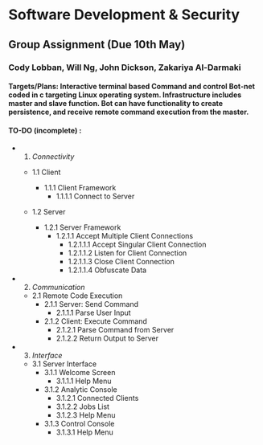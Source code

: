 # Software Development & Security
## Group Assignment (Due 10th May)
### Cody Lobban, Will Ng, John Dickson, Zakariya Al-Darmaki

#### Targets/Plans: Interactive terminal based Command and control Bot-net coded in c targeting Linux operating system. Infrastructure includes master and slave function. Bot can have functionality to create persistence, and receive remote command execution from the master.


#### TO-DO (incomplete) :
* 1. *Connectivity*

  * 1.1 Client
    * 1.1.1 Client Framework
      * 1.1.1.1 Connect to Server
      
  * 1.2 Server
    * 1.2.1 Server Framework
      * 1.2.1.1 Accept Multiple Client Connections
        * 1.2.1.1.1 Accept Singular Client Connection
        * 1.2.1.1.2 Listen for Client Connection
        * 1.2.1.1.3 Close Client Connection
        * 1.2.1.1.4 Obfuscate Data
        
* 2. *Communication*
  * 2.1 Remote Code Execution
    * 2.1.1 Server: Send Command
      * 2.1.1.1 Parse User Input
    * 2.1.2 Client: Execute Command
      * 2.1.2.1 Parse Command from Server
      * 2.1.2.2 Return Output to Server
      
* 3. *Interface* 
  * 3.1 Server Interface 
    * 3.1.1 Welcome Screen
      * 3.1.1.1 Help Menu
    * 3.1.2 Analytic Console
      * 3.1.2.1 Connected Clients
      * 3.1.2.2 Jobs List
      * 3.1.2.3 Help Menu
    * 3.1.3 Control Console
      * 3.1.3.1 Help Menu
